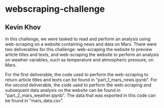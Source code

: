 # webscraping-challenge

## Kevin Khov

In this challenge, we were tasked to read and perform an analysis using web-scraping on a website containing news and data on Mars. There were two deliverables for this challenge: web-scraping the website to preview article titles and texts, and web-scraping the website to perform an analysis on weather variables, such as temperature and atmospheric pressure, on Mars.

For the first deliverable, the code used to perform the web-scraping to return article titles and texts can be found in "part_1_mars_news.ipynb". For the second deliverable, the code used to perform the web-scraping and subsequent data analysis on the website can be found in "part_2_mars_weather.ipynb". The data that was exported in this code can be found in "mars_data.csv".
